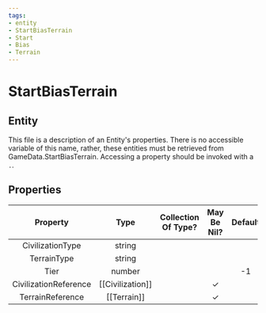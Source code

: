 ```yaml
---
tags:
- entity
- StartBiasTerrain
- Start
- Bias
- Terrain
---
```

# StartBiasTerrain
## Entity
This file is a description of an Entity's properties. There is no accessible variable of this name, rather, these entities must be retrieved from GameData.StartBiasTerrain. Accessing a property should be invoked with a `.`.
## Properties
|	Property	|	Type	|	Collection Of Type?	|	May Be Nil?	|	Default	|	References	|	Key	|	Notes	|
|	:-:	|	:-:	|	:-:	|	:-:	|	:-:	|	:-:	|	:-:	|	-:	|
|	CivilizationType	|	string	|		|		|		|	[[Civilization]].CivilizationType	|		|	|
|	TerrainType	|	string	|		|		|		|	[[Terrain]].TerrainType	|		|	|
|	Tier	|	number	|		|		|	-1	|		|		|	|
|	CivilizationReference	|	[[Civilization]]	|		|	✓	|		|		|		|	|
|	TerrainReference	|	[[Terrain]]	|		|	✓	|		|		|		|	|
